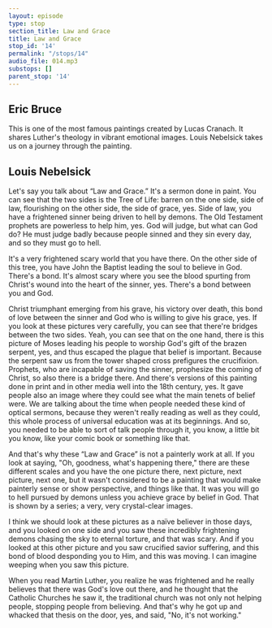 ```yaml
---
layout: episode
type: stop
section_title: Law and Grace
title: Law and Grace
stop_id: '14'
permalink: "/stops/14"
audio_file: 014.mp3
substops: []
parent_stop: '14'
---
```


## Eric Bruce

This is one of the most famous paintings created by Lucas Cranach. It shares Luther's theology in vibrant emotional images. Louis Nebelsick takes us on a journey through the painting.

## Louis Nebelsick

Let's say you talk about “Law and Grace.” It's a sermon done in paint. You can see that the two sides is the Tree of Life: barren on the one side, side of law, flourishing on the other side, the side of grace, yes. Side of law, you have a frightened sinner being driven to hell by demons. The Old Testament prophets are powerless to help him, yes. God will judge, but what can God do? He must judge badly because people sinned and they sin every day, and so they must go to hell.

It's a very frightened scary world that you have there. On the other side of this tree, you have John the Baptist leading the soul to believe in God. There's a bond. It's almost scary where you see the blood spurting from Christ's wound into the heart of the sinner, yes. There's a bond between you and God.

Christ triumphant emerging from his grave, his victory over death, this bond of love between the sinner and God who is willing to give his grace, yes. If you look at these pictures very carefully, you can see that there're bridges between the two sides. Yeah, you can see that on the one hand, there is this picture of Moses leading his people to worship God's gift of the brazen serpent, yes, and thus escaped the plague that belief is important. Because the serpent saw us from the tower shaped cross prefigures the crucifixion. Prophets, who are incapable of saving the sinner, prophesize the coming of Christ, so also there is a bridge there. And there's versions of this painting done in print and in other media well into the 18th century, yes. It gave people also an image where they could see what the main tenets of belief were. We are talking about the time when people needed these kind of optical sermons, because they weren't really reading as well as they could, this whole process of universal education was at its beginnings. And so, you needed to be able to sort of talk people through it, you know, a little bit you know, like your comic book or something like that.

And that's why these “Law and Grace” is not a painterly work at all. If you look at saying, "Oh, goodness, what's happening there," there are these different scales and you have the one picture there, next picture, next picture, next one, but it wasn't considered to be a painting that would make painterly sense or show perspective, and things like that. It was you will go to hell pursued by demons unless you achieve grace by belief in God. That is shown by a series; a very, very crystal-clear images.

I think we should look at these pictures as a naïve believer in those days, and you looked on one side and you saw these incredibly frightening demons chasing the sky to eternal torture, and that was scary. And if you looked at this other picture and you saw crucified savior suffering, and this bond of blood desponding you to Him, and this was moving. I can imagine weeping when you saw this picture.

When you read Martin Luther, you realize he was frightened and he really believes that there was God's love out there, and he thought that the Catholic Churches he saw it, the traditional church was not only not helping people, stopping people from believing. And that's why he got up and whacked that thesis on the door, yes, and said, "No, it's not working."
